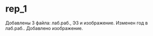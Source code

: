 # rep_1
 Добавлены 3 файла: лаб.раб., Э3 и изображение.
 Изменен год в лаб.раб..
 Добавлено изображение.

